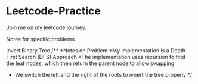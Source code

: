 # Leetcode-Practice
Join me on my leetcode journey.

Notes for specific problems.

Invert Binary Tree
/**
*Notes on Problem
*My implementation is a Depth First Search (DFS) Approach
*The implementation uses recursion to find the leaf nodes, which then return the parent node to allow swapping
* We switch the left and the right of the roots to ivnert the tree properly
*/
